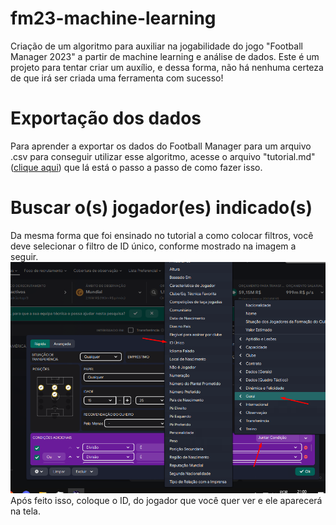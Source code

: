# fm23-machine-learning
Criação de um algoritmo para auxiliar na jogabilidade do jogo "Football Manager 2023" a partir de machine learning e análise de dados. Este é um projeto para tentar criar um auxílio, e dessa forma, não há nenhuma certeza de que irá ser criada uma ferramenta com sucesso!

# Exportação dos dados
Para aprender a exportar os dados do Football Manager para um arquivo .csv para conseguir utilizar esse algoritmo, acesse o arquivo "tutorial.md" ([clique aqui](https://github.com/JoaoPedroMoro/fm23-machine-learning/blob/main/tutorial.md)) que lá está o passo a passo de como fazer isso.

# Buscar o(s) jogador(es) indicado(s)
Da mesma forma que foi ensinado no tutorial a como colocar filtros, você deve selecionar o filtro de ID único, conforme mostrado na imagem a seguir.
![imagem](images/19.png)
Após feito isso, coloque o ID, do jogador que você quer ver e ele aparecerá na tela.